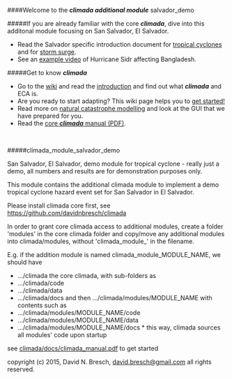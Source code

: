 ####Welcome to the ***climada additional module*** salvador_demo

#####If you are already familiar with the core ***climada***, dive into this additonal module focusing on San Salvador, El Salvador.  
* Read the Salvador specific introduction document for [tropical cyclones](/blob/master/docs/climada_module_salvador_demo.pdf?raw=true) and for [storm surge](/blob/master/docs/climada_module_salvador_demo_storm_surge.pdf?raw=true).
* See an [example video](../../../climada/wiki/NatCat-modelling#example-hurricane-sidr-affects-bangladesh) of Hurricane Sidr affecting Bangladesh. 


#####Get to know ***climada***
* Go to the [wiki](../../../climada/wiki/Home) and read the [introduction](../../../climada/wiki/Home) and find out what _**climada**_ and ECA is. 
* Are you ready to start adapting? This wiki page helps you to [get started!](../../../climada/wiki/Getting-started)  
* Read more on [natural catastrophe modelling](../../../climada/wiki/NatCat-modelling) and look at the GUI that we have prepared for you.
* Read the [core ***climada*** manual (PDF)](../../../climada/docs/climada_manual.pdf?raw=true).



<br>

#####climada_module_salvador_demo

San Salvador, El Salvador, demo module for tropical cyclone - really just a demo, all numbers and results are for demonstration purposes only.

This module contains the additional climada module to implement a demo tropical cyclone hazard event set for San Salvador in El Salvador.

Please install climada core first, see https://github.com/davidnbresch/climada

In order to grant core climada access to additional modules, create a folder 'modules' in the core climada folder and copy/move any additional modules into climada/modules, without 'climada_module_' in the filename. 

E.g. if the addition module is named climada_module_MODULE_NAME, we should have
  * .../climada the core climada, with sub-folders as
  * .../climada/code
  * .../climada/data
  * .../climada/docs
and then
.../climada/modules/MODULE_NAME with contents such as 
  * .../climada/modules/MODULE_NAME/code
  * .../climada/modules/MODULE_NAME/data
  * .../climada/modules/MODULE_NAME/docs  * 
this way, climada sources all modules' code upon startup

see [climada/docs/climada_manual.pdf](../../../climada/docs/climada_manual.pdf?raw=true) to get started

copyright (c) 2015, David N. Bresch, david.bresch@gmail.com all rights reserved.


